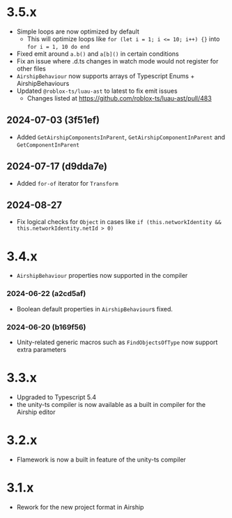 # 3.5.x
- Simple loops are now optimized by default
	- This will optimize loops like `for (let i = 1; i <= 10; i++) {}` into `for i = 1, 10 do end`
- Fixed emit around `a.b()` and `a[b]()` in certain conditions
- Fix an issue where .d.ts changes in watch mode would not register for other files
- `AirshipBehaviour` now supports arrays of Typescript Enums + AirshipBehaviours
- Updated `@roblox-ts/luau-ast` to latest to fix emit issues
	- Changes listed at https://github.com/roblox-ts/luau-ast/pull/483

## 2024-07-03 (3f51ef)
- Added `GetAirshipComponentsInParent`, `GetAirshipComponentInParent` and `GetComponentInParent`

## 2024-07-17 (d9dda7e)
- Added `for-of` iterator for `Transform`

## 2024-08-27
- Fix logical checks for `Object` in cases like `if (this.networkIdentity && this.networkIdentity.netId > 0)`

# 3.4.x
- `AirshipBehaviour` properties now supported in the compiler

### 2024-06-22 (a2cd5af)
- Boolean default properties in `AirshipBehaviour`s fixed.

### 2024-06-20 (b169f56)
- Unity-related generic macros such as `FindObjectsOfType` now support extra parameters

# 3.3.x
- Upgraded to Typescript 5.4
- the unity-ts compiler is now available as a built in compiler for the Airship editor

# 3.2.x
- Flamework is now a built in feature of the unity-ts compiler

# 3.1.x
- Rework for the new project format in Airship

